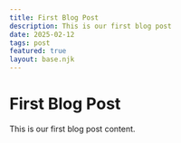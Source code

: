 ```yaml
---
title: First Blog Post
description: This is our first blog post
date: 2025-02-12
tags: post
featured: true
layout: base.njk
---
```


# First Blog Post

This is our first blog post content.